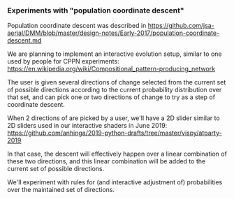 ### Experiments with "population coordinate descent"

Population coordinate descent was described in https://github.com/jsa-aerial/DMM/blob/master/design-notes/Early-2017/population-coordinate-descent.md

We are planning to implement an interactive evolution setup, similar to one used by people for CPPN experiments: https://en.wikipedia.org/wiki/Compositional_pattern-producing_network

The user is given several directions of change selected from the current set of possible directions according to the current probability distribution over that set, and can pick one or two directions of change to try as a step of coordinate descent.

When 2 directions of are picked by a user, we'll have a 2D slider similar to 2D sliders used in our interactive shaders in June 2019: https://github.com/anhinga/2019-python-drafts/tree/master/vispy/atparty-2019

In that case, the descent will effectively happen over a linear combination of these two directions, and this linear combination will be added to the current set of possible directions.

We'll experiment with rules for (and interactive adjustment of) probabilities over the maintained set of directions.

